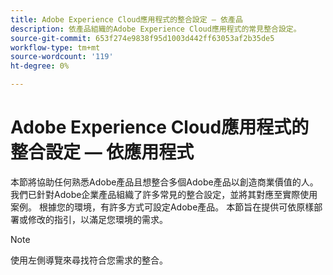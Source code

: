 ```yaml
---
title: Adobe Experience Cloud應用程式的整合設定 — 依產品
description: 依產品組織的Adobe Experience Cloud應用程式的常見整合設定。
source-git-commit: 653f274e9838f95d1003d442ff63053af2b35de5
workflow-type: tm+mt
source-wordcount: '119'
ht-degree: 0%

---
```



# Adobe Experience Cloud應用程式的整合設定 — 依應用程式

本節將協助任何熟悉Adobe產品且想整合多個Adobe產品以創造商業價值的人。  我們已針對Adobe企業產品組織了許多常見的整合設定，並將其對應至實際使用案例。  根據您的環境，有許多方式可設定Adobe產品。  本節旨在提供可依原樣部署或修改的指引，以滿足您環境的需求。

>[!NOTE]
>
>使用左側導覽來尋找符合您需求的整合。
